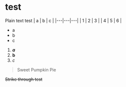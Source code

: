 # test
Plain text test
| a | b | c | 
|---|---|---|
| 1 | 2 | 3 | 
| 4 | 5 | 6 | 
- a
- b
- c
1. ***a***
2. **b**
3. *c*

> Sweet Pumpkin Pie

~~Strike through test~~
